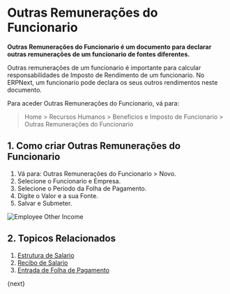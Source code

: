 <!-- add-breadcrumbs -->
# Outras Remunerações do Funcionario


**Outras Remunerações do Funcionario é um documento para declarar outras remunerações de um funcionario de fontes diferentes.**


Outras remunerações de um funcionario é importante para calcular responsabilidades de Imposto de Rendimento de um funcionario. No ERPNext, um funcionario pode declara os seus outros rendimentos neste documento.

Para aceder Outras Remunerações do Funcionario, vá para:
> Home > Recursos Humanos > Beneficios e Imposto de Funcionario > Outras Remunerações do Funcionario

## 1. Como criar Outras Remunerações do Funcionario

1. Vá para: Outras Remunerações do Funcionario > Novo.
1. Selecione o Funcionario e Empresa.
1. Selecione o Periodo da Folha de Pagamento.
1. Digite o Valor e a sua Fonte.
1. Salvar e Submeter.

<img class="screenshot" alt="Employee Other Income" src="/docs/assets/img/human-resources/employee-other-income.png">

## 2. Topicos Relacionados

1. [Estrutura de Salario](/docs/user/manual/pt/recursos-humanos/estrutura-salário)
1. [Recibo de Salario](/docs/user/manual/pt/recursos-humanos/recibo-salário)
1. [Entrada de Folha de Pagamento](/docs/user/manual/pt/recursos-humanos/folha-de-pagamento)

{next}
